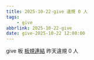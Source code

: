 ```yaml
---
title: 2025-10-22-give 違規 0 人
tags:
    - give
abbrlink: 2025-10-22-give
date: give-2025-10-22 12:00:00
---
```

give 板 [板規連結](https://www.ptt.cc/bbs/give/M.1612495900.A.C32.html)
昨天違規 0 人
